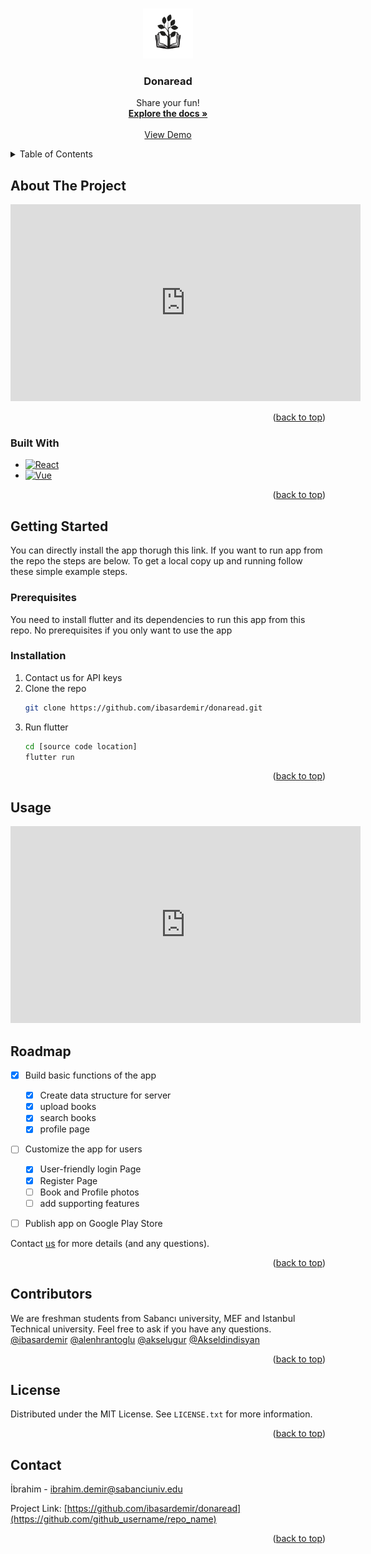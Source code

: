 <!-- Improved compatibility of back to top link: See: https://github.com/othneildrew/Best-README-Template/pull/73 -->
<a name="readme-top"></a>
<!--
*** Thanks for checking out the Best-README-Template. If you have a suggestion
*** that would make this better, please fork the repo and create a pull request
*** or simply open an issue with the tag "enhancement".
*** Don't forget to give the project a star!
*** Thanks again! Now go create something AMAZING! :D
-->



<!-- PROJECT SHIELDS -->
<!--
*** I'm using markdown "reference style" links for readability.
*** Reference links are enclosed in brackets [ ] instead of parentheses ( ).
*** See the bottom of this document for the declaration of the reference variables
*** for contributors-url, forks-url, etc. This is an optional, concise syntax you may use.
*** https://www.markdownguide.org/basic-syntax/#reference-style-links
-->





<!-- PROJECT LOGO -->
<br />
<div align="center">
  <a href="https://github.com/ibasardemir/donaread">
    <img src="assets/image.png" alt="Logo" width="80" height="80">
  </a>

<h3 align="center">Donaread</h3>

  <p align="center">
    Share your fun!
    <br />
    <a href="https://github.com/ibasardemir/donaread"><strong>Explore the docs »</strong></a>
    <br />
    <br />
    <a href="https://github.com/github_username/repo_name">View Demo</a>
  </p>
</div>



<!-- TABLE OF CONTENTS -->
<details>
  <summary>Table of Contents</summary>
  <ol>
    <li>
      <a href="#about-the-project">About The Project</a>
      <ul>
        <li><a href="#built-with">Built With</a></li>
      </ul>
    </li>
    <li>
      <a href="#getting-started">Getting Started</a>
      <ul>
        <li><a href="#prerequisites">Prerequisites</a></li>
        <li><a href="#installation">Installation</a></li>
      </ul>
    </li>
    <li><a href="#usage">Usage</a></li>
    <li><a href="#roadmap">Roadmap</a></li>
    <li><a href="#contributing">Contributing</a></li>
    <li><a href="#license">License</a></li>
    <li><a href="#contact">Contact</a></li>
    <li><a href="#acknowledgments">Acknowledgments</a></li>
  </ol>
</details>



<!-- ABOUT THE PROJECT -->
## About The Project

<iframe width="560" height="315" src="https://www.youtube.com/embed/NHIw_gJwl_E" title="YouTube video player" frameborder="0" allow="accelerometer; autoplay; clipboard-write; encrypted-media; gyroscope; picture-in-picture; web-share" allowfullscreen></iframe>


<p align="right">(<a href="#readme-top">back to top</a>)</p>



### Built With


* [![React][React.js]][React-url]
* [![Vue][Vue.js]][Vue-url]

<p align="right">(<a href="#readme-top">back to top</a>)</p>



<!-- GETTING STARTED -->
## Getting Started

You can directly install the app thorugh this link. If you want to run app from the repo the steps are below.
To get a local copy up and running follow these simple example steps.

### Prerequisites

You need to install flutter and its dependencies to run this app from this repo. 
No prerequisites if you only want to use the app

### Installation

1. Contact us for API keys
2. Clone the repo
   ```sh
   git clone https://github.com/ibasardemir/donaread.git
   ```
3. Run flutter
   ```sh
   cd [source code location]
   flutter run
   ```
<p align="right">(<a href="#readme-top">back to top</a>)</p>



<!-- USAGE EXAMPLES -->
## Usage
<iframe width="560" height="315" src="https://www.youtube.com/embed/NHIw_gJwl_E" title="YouTube video player" frameborder="0" allow="accelerometer; autoplay; clipboard-write; encrypted-media; gyroscope; picture-in-picture; web-share" allowfullscreen></iframe>


<!-- ROADMAP -->
## Roadmap

- [x] Build basic functions of the app
	- [x] Create data structure for server
	- [x] upload books
	- [x] search books
	- [x] profile page
- [ ] Customize the app for users
     - [x] User-friendly login Page
     - [x] Register Page
     - [ ] Book and Profile photos
     - [ ] add supporting features
- [ ] Publish app on Google Play Store


Contact [us](#contact-top) for more details (and any questions).

<p align="right">(<a href="#readme-top">back to top</a>)</p>



<!-- CONTRIBUTORS -->
## Contributors

We are freshman students from Sabancı university, MEF and Istanbul Technical university. Feel free to ask if you have any questions.
<a href="https://github.com/ibasardemir">@ibasardemir</a>
<a href="https://github.com/alenhrantoglu">@alenhrantoglu</a>
<a href="https://github.com/akselugur">@akselugur</a>
<a href="https://github.com/Akseldindisyan">@Akseldindisyan</a>



<p align="right">(<a href="#readme-top">back to top</a>)</p>



<!-- LICENSE -->
## License

Distributed under the MIT License. See `LICENSE.txt` for more information.

<p align="right">(<a href="#readme-top">back to top</a>)</p>



<!-- CONTACT -->
<a name="contact-top"></a>
## Contact

İbrahim - ibrahim.demir@sabanciuniv.edu

Project Link: [https://github.com/ibasardemir/donaread](https://github.com/github_username/repo_name)

<p align="right">(<a href="#readme-top">back to top</a>)</p>








<!-- MARKDOWN LINKS & IMAGES -->
<!-- https://www.markdownguide.org/basic-syntax/#reference-style-links -->
[contributors-shield]: https://img.shields.io/github/contributors/github_username/repo_name.svg?style=for-the-badge
[contributors-url]: https://github.com/github_username/repo_name/graphs/contributors
[forks-shield]: https://img.shields.io/github/forks/github_username/repo_name.svg?style=for-the-badge
[forks-url]: https://github.com/github_username/repo_name/network/members
[stars-shield]: https://img.shields.io/github/stars/github_username/repo_name.svg?style=for-the-badge
[stars-url]: https://github.com/github_username/repo_name/stargazers
[issues-shield]: https://img.shields.io/github/issues/github_username/repo_name.svg?style=for-the-badge
[issues-url]: https://github.com/github_username/repo_name/issues
[license-shield]: https://img.shields.io/github/license/github_username/repo_name.svg?style=for-the-badge
[license-url]: https://github.com/github_username/repo_name/blob/master/LICENSE.txt
[linkedin-shield]: https://img.shields.io/badge/-LinkedIn-black.svg?style=for-the-badge&logo=linkedin&colorB=555
[linkedin-url]: https://linkedin.com/in/linkedin_username
[product-screenshot]: /assets/image.png
[Next.js]: https://img.shields.io/badge/next.js-000000?style=for-the-badge&logo=nextdotjs&logoColor=white
[Next-url]: https://nextjs.org/
[React.js]: https://img.shields.io/badge/Flutter-20232A?style=for-the-badge&logo=flutter&logoColor=61DAFB
[React-url]: https://reactjs.org/
[Vue.js]: https://img.shields.io/badge/Firebase-35495E?style=for-the-badge&logo=firebase&logoColor=orange
[Vue-url]: https://vuejs.org/
[Angular.io]: https://img.shields.io/badge/flutter?style=for-the-badge&logo=angular&logoColor=white
[Angular-url]: https://angular.io/
[Svelte.dev]: https://img.shields.io/badge/Svelte-4A4A55?style=for-the-badge&logo=svelte&logoColor=FF3E00
[Svelte-url]: https://svelte.dev/
[Laravel.com]: https://img.shields.io/badge/Laravel-FF2D20?style=for-the-badge&logo=laravel&logoColor=white
[Laravel-url]: https://laravel.com
[Bootstrap.com]: https://img.shields.io/badge/Bootstrap-563D7C?style=for-the-badge&logo=bootstrap&logoColor=white
[Bootstrap-url]: https://getbootstrap.com
[JQuery.com]: https://img.shields.io/badge/jQuery-0769AD?style=for-the-badge&logo=jquery&logoColor=white
[JQuery-url]: https://jquery.com
